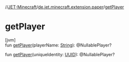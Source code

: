 //[JET-Minecraft](../../index.md)/[de.jet.minecraft.extension.paper](index.md)/[getPlayer](get-player.md)

# getPlayer

[jvm]\
fun [getPlayer](get-player.md)(playerName: [String](https://kotlinlang.org/api/latest/jvm/stdlib/kotlin/-string/index.html)): @NullablePlayer?

fun [getPlayer](get-player.md)(uniqueIdentity: [UUID](https://docs.oracle.com/javase/8/docs/api/java/util/UUID.html)): @NullablePlayer?
